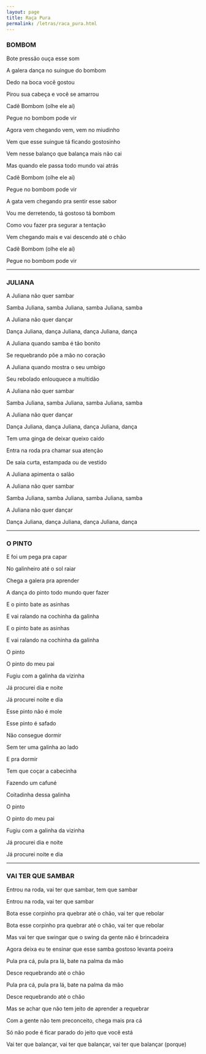 ```yaml
---
layout: page
title: Raça Pura
permalink: /letras/raca_pura.html
---
```


### BOMBOM

Bote pressão ouça esse som

A galera dança no suingue do bombom

Dedo na boca você gostou

Pirou sua cabeça e você se amarrou

Cadê Bombom (olhe ele aí)

Pegue no bombom pode vir

Agora vem chegando vem, vem no miudinho

Vem que esse suingue tá ficando gostosinho

Vem nesse balanço que balança mais não cai

Mas quando ele passa todo mundo vai atrás

Cadê Bombom (olhe ele aí)

Pegue no bombom pode vir

A gata vem chegando pra sentir esse sabor

Vou me derretendo, tá gostoso tá bombom

Como vou fazer pra segurar a tentação

Vem chegando mais e vai descendo até o chão

Cadê Bombom (olhe ele aí)

Pegue no bombom pode vir

---

### JULIANA

A Juliana não quer sambar

Samba Juliana, samba Juliana, samba Juliana, samba

A Juliana não quer dançar

Dança Juliana, dança Juliana, dança Juliana, dança

A Juliana quando samba é tão bonito

Se requebrando põe a mão no coração

A Juliana quando mostra o seu umbigo

Seu rebolado enlouquece a multidão

A Juliana não quer sambar

Samba Juliana, samba Juliana, samba Juliana, samba

A Juliana não quer dançar

Dança Juliana, dança Juliana, dança Juliana, dança

Tem uma ginga de deixar queixo caído

Entra na roda pra chamar sua atenção

De saia curta, estampada ou de vestido

A Juliana apimenta o salão

A Juliana não quer sambar

Samba Juliana, samba Juliana, samba Juliana, samba

A Juliana não quer dançar

Dança Juliana, dança Juliana, dança Juliana, dança

---

### O PINTO

E foi um pega pra capar

No galinheiro até o sol raiar

Chega a galera pra aprender

A dança do pinto todo mundo quer fazer

E o pinto bate as asinhas

E vai ralando na cochinha da galinha

E o pinto bate as asinhas

E vai ralando na cochinha da galinha

O pinto

O pinto do meu pai

Fugiu com a galinha da vizinha

Já procurei dia e noite

Já procurei noite e dia

Esse pinto não é mole

Esse pinto é safado

Não consegue dormir

Sem ter uma galinha ao lado

E pra dormir

Tem que coçar a cabecinha

Fazendo um cafuné

Coitadinha dessa galinha

O pinto

O pinto do meu pai

Fugiu com a galinha da vizinha

Já procurei dia e noite

Já procurei noite e dia

---

### VAI TER QUE SAMBAR

Entrou na roda, vai ter que sambar, tem que sambar

Entrou na roda, vai ter que sambar

Bota esse corpinho pra quebrar até o chão, vai ter que rebolar

Bota esse corpinho pra quebrar até o chão, vai ter que rebolar

Mas vai ter que swingar que o swing da gente não é brincadeira

Agora deixa eu te ensinar que esse samba gostoso levanta poeira

Pula pra cá, pula pra lá, bate na palma da mão

Desce requebrando até o chão

Pula pra cá, pula pra lá, bate na palma da mão

Desce requebrando até o chão

Mas se achar que não tem jeito de aprender a requebrar

Com a gente não tem preconceito, chega mais pra cá

Só não pode é ficar parado do jeito que você está

Vai ter que balançar, vai ter que balançar, vai ter que balançar (porque)